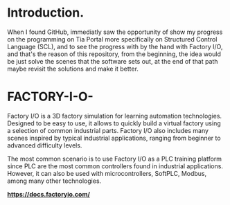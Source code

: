 # Introduction.
When I found GitHub,
immediatly saw the opportunity of show my progress on the programming on Tia Portal
more specifically on Structured Control Language (SCL),
and to see the progress with by the hand with Factory I/O,
and that's the reason of this repository, from the beginning,
the idea would be just solve the scenes that the software sets out,
at the end of that path maybe revisit the solutions and make it better.
# FACTORY-I-O-
Factory I/O is a 3D factory simulation for learning automation technologies. Designed to be easy to use, it allows to quickly build a virtual factory using a selection of common industrial parts. Factory I/O also includes many scenes inspired by typical industrial applications, ranging from beginner to advanced difficulty levels.

The most common scenario is to use Factory I/O as a PLC training platform since PLC are the most common controllers found in industrial applications. However, it can also be used with microcontrollers, SoftPLC, Modbus, among many other technologies.

**https://docs.factoryio.com/**
